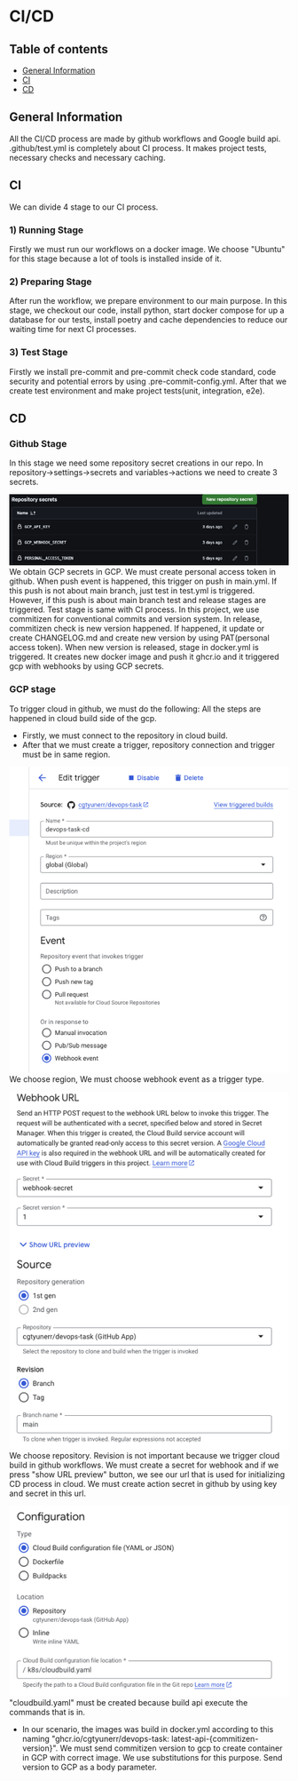 # CI/CD

## Table of contents
* [General Information](#general-information)
* [CI](#ci)
* [CD](#cd)



## General Information
All the CI/CD process are made by github workflows and Google build api. .github/test.yml is completely about CI process.
It makes project tests, necessary checks and necessary caching.

## CI
We can divide 4 stage to our CI process.

### 1) Running Stage
Firstly we must run our workflows on a docker image. We choose "Ubuntu" for this
stage because a lot of tools is installed inside of it.

### 2) Preparing Stage
After run the workflow, we prepare environment to our main purpose. In this stage, we checkout our code, install python,
start docker compose for up a database for our tests, install poetry and cache
dependencies to reduce our waiting time for next CI processes.

### 3) Test Stage
Firstly we install pre-commit and pre-commit check code standard, code security and potential errors by using
.pre-commit-config.yml. After that we create test environment and make project tests(unit, integration, e2e).

## CD
### Github Stage
In this stage we need some repository secret creations in our repo. In repository->settings->secrets and variables->actions we need to create 3 secrets.

![Logo](./images/github_secrets.png)
We obtain GCP secrets in GCP. We must create personal access token in github.
When push event is happened, this trigger on push in main.yml. If this push is not about main branch,
just test in test.yml is triggered. However, if this push is about main branch test and release stages are triggered.
Test stage is same with CI process. In this project, we use commitizen for conventional commits and version system.
In release, commitizen check is new version happened. If happened, it update or create CHANGELOG.md and create new
version by using PAT(personal access token). When new version is released, stage in docker.yml is triggered. It creates
new docker image and push it ghcr.io and it triggered gcp with webhooks by using GCP secrets.

### GCP stage
To trigger cloud in github, we must do the following:
All the steps are happened in cloud build side of the gcp.
- Firstly, we must connect to the repository in cloud build.
- After that we must create a trigger, repository connection and trigger must be in same region.

![Logo](./images/trigger1.png)
We choose region, We must choose webhook event as a trigger type.

![Logo](./images/trigger2.png)
We choose repository. Revision is not important because we trigger cloud build in github workflows. We must create a
secret for webhook and if we press "show URL preview" button, we see our url that is used for initializing CD process
in cloud. We must create action secret in github by using key and secret in this url.

![Logo](./images/trigger3.png)
"cloudbuild.yaml" must be created because build api execute the commands that is in.

- In our scenario, the images was build in docker.yml according to this naming "ghcr.io/cgtyunerr/devops-task:
latest-api-{commitizen-version}". We must send commitizen version to gcp to create container in GCP with correct image.
We use substitutions for this purpose. Send version to GCP as a body parameter.
